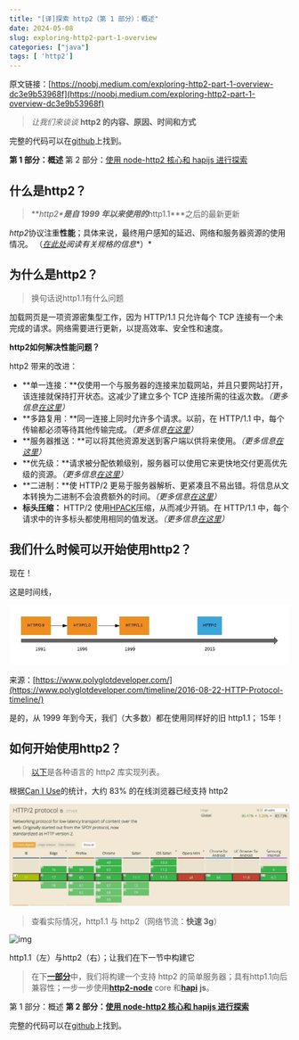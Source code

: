 ```yaml
---
title: "[译]探索 http2（第 1 部分）：概述"
date: 2024-05-08
slug: exploring-http2-part-1-overview
categories: ["java"]
tags: [ 'http2']
---
```




原文链接：[https://noobj.medium.com/exploring-http2-part-1-overview-dc3e9b53968f](https://noobj.medium.com/exploring-http2-part-1-overview-dc3e9b53968f)



> *让我们来谈谈* **http2 的内容、原因、时间和方式**

完整的代码可以在[github](https://github.com/noobg1/http1_vs_http2)上找到。

**第 1 部分：概述**
第 2 部分：[使用 node-http2 核心和 hapijs 进行探索](https://medium.com/@noobj/exploring-http2-part-2-with-node-http2-core-and-hapijs-74e3df14249)

## 什么是http2？

> ***http2\***是自 1999 年以来使用的***http1.1\***之后的最新更新

*http2*协议注重**性能**；具体来说，最终用户感知的延迟、网络和服务器资源的使用情况。 （[*在此处*](https://http2.github.io/)*阅读有关规格的信息**）*

## 为什么是http2？

> 换句话说http1.1有什么问题

加载网页是一项资源密集型工作，因为 HTTP/1.1 只允许每个 TCP 连接有一个未完成的请求。网络需要进行更新，以提高效率、安全性和速度。

**http2如何解决性能问题？**

http2 带来的改进：

- **单一连接：**仅使用一个与服务器的连接来加载网站，并且只要网站打开，该连接就保持打开状态。这减少了建立多个 TCP 连接所需的往返次数。*（更多信息*[*在这里*](https://stackoverflow.com/questions/44864273/http-2-0-one-tcp-ip-connections-vs-6-parallel?utm_medium=organic&utm_source=google_rich_qa&utm_campaign=google_rich_qa)*）*
- **多路复用：**同一连接上同时允许多个请求。以前，在 HTTP/1.1 中，每个传输都必须等待其他传输完成。*（更多信息*[*在这里*](https://stackoverflow.com/questions/36517829/what-does-multiplexing-mean-in-http-2?utm_medium=organic&utm_source=google_rich_qa&utm_campaign=google_rich_qa)*）*
- **服务器推送：**可以将其他资源发送到客户端以供将来使用。*（更多信息*[*在这里*](https://blogs.akamai.com/2017/03/http2-server-push-the-what-how-and-why.html)*）*
- **优先级：**请求被分配依赖级别，服务器可以使用它来更快地交付更高优先级的资源。*（更多信息*[*在这里*](https://http2.github.io/http2-spec/#priority-gc)*）*
- **二进制：**使 HTTP/2 更易于服务器解析、更紧凑且不易出错。将信息从文本转换为二进制不会浪费额外的时间。*（更多信息*[*在这里*](https://http2.github.io/faq/#why-is-http2-binary)*）*
- **标头压缩：** HTTP/2 使用[HPACK](https://tools.ietf.org/html/rfc7541)压缩，从而减少开销。在 HTTP/1.1 中，每个请求中的许多标头都使用相同的值发送。*（更多信息*[*在这里*](https://http2.github.io/faq/#why-hpack)*）*

## 我们什么时候可以开始使用http2？

现在！

这是时间线，

![img](../../../static/images/exploring-http2-part-1-overview-01.webp)

来源：[https://www.polyglotdeveloper.com/](https://www.polyglotdeveloper.com/timeline/2016-08-22-HTTP-Protocol-timeline/)

是的，从 1999 年到今天，我们（大多数）都在使用同样好的旧 http1.1； 15年！

## 如何开始使用http2？

> [以下](https://github.com/http2/http2-spec/wiki/Implementations)是各种语言的 http2 库实现列表。

根据[Can I Use](https://caniuse.com/#search=http2)的统计，大约 83% 的在线浏览器已经支持 http2

![img](../../../static/images/exploring-http2-part-1-overview-02.webp)

> 查看实际情况，http1.1 与 http2（网络节流：**快速 3g**）

![img](../../../static/images/exploring-http2-part-1-overview-03.gif)

http1.1（左）与http2（右）；让我们在下一节中构建它

> 在下[**一部分**](https://medium.com/@noobj/exploring-http2-part-2-with-node-http2-core-and-hapijs-74e3df14249)中，我们将构建一个支持 http2 的简单服务器；具有http1.1向后兼容性；一步一步使用[**http2-node**](https://nodejs.org/dist/latest-v10.x/docs/api/http2.html) core 和[**hapi**](https://hapijs.com/) **js**。

第 1 部分：概述
**第 2 部分：**[**使用 node-http2 核心和 hapijs 进行探索**](https://medium.com/@noobj/exploring-http2-part-2-with-node-http2-core-and-hapijs-74e3df14249)

完整的代码可以在[github](https://github.com/noobg1/http1_vs_http2)上找到。
